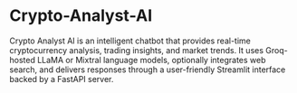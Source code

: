 # Crypto-Analyst-AI
 Crypto Analyst AI is an intelligent chatbot that provides real-time cryptocurrency analysis, trading insights, and market trends. It uses Groq-hosted LLaMA or Mixtral language models, optionally integrates web search, and delivers responses through a user-friendly Streamlit interface backed by a FastAPI server.
